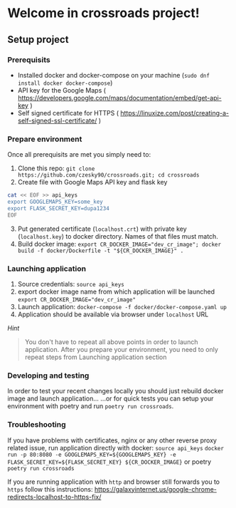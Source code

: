 # Welcome in crossroads project!

 ## Setup project

 ### Prerequisits

 * Installed docker and docker-compose on your machine (`sudo dnf install docker docker-compose`)
 * API key for the Google Maps ( https://developers.google.com/maps/documentation/embed/get-api-key )
 * Self signed certificate for HTTPS ( https://linuxize.com/post/creating-a-self-signed-ssl-certificate/ )

 ### Prepare environment

 Once all prerequisits are met you simply need to:
1. Clone this repo:
 `git clone https://github.com/czesky90/crossroads.git; cd crossroads`
2. Create file with Google Maps API key and flask key
 ```sh
cat << EOF >> api_keys
export GOOGLEMAPS_KEY=some_key
export FLASK_SECRET_KEY=dupa1234
EOF
```
 3. Put generated certificate (`localhost.crt`) with private key (`localhost.key`) to docker directory. Names of that files must match.
 4. Build docker image:
 `export CR_DOCKER_IMAGE="dev_cr_image"; docker build -f docker/Dockerfile -t "${CR_DOCKER_IMAGE}" .`

### Launching application

1. Source credentials:
`source api_keys`
2. export docker image name from which application will be launched
`export CR_DOCKER_IMAGE="dev_cr_image"`
3. Launch application:
 `docker-compose -f docker/docker-compose.yaml up`
4. Application should be available via browser under `localhost` URL

*Hint*
> You don't have to repeat all above points in order to launch application.
> After you prepare your environment, you need to only repeat steps from Launching application section

### Developing and testing

In order to test your recent changes locally you should just rebuild docker image and launch application...
...or for quick tests you can setup your environment with poetry and run `poetry run crossroads`.

### Troubleshooting

If you have problems with certificates, nginx or any other reverse proxy related issue, run application directly with docker:
`source api_keys`
`docker run -p 80:8080 -e GOOGLEMAPS_KEY=${GOOGLEMAPS_KEY} -e FLASK_SECRET_KEY=${FLASK_SECRET_KEY} ${CR_DOCKER_IMAGE}`
or poetry
`poetry run crossroads`

If you are running application with `http` and browser still forwards you to `https` follow this instructions: https://galaxyinternet.us/google-chrome-redirects-localhost-to-https-fix/